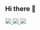 ## Hi there 👋
<p align="left">
  <a href="https://github.com/CodingRajaF">
    <img height="20" src="https://komarev.com/ghpvc/?username=CodingRajaF" />
  </a>
  <a href="https://github.com/CodingRajaF">
    <img height="20" src="https://img.shields.io/github/followers/CodingRajaF?label=follow&logo=github&style=flat" />
  </a>
  <a href="https://zenn.dev/taruroma">
    <img height="20" src="https://badgen.org/img/zenn/taruroma/articles?style=plastic" />
  </a>
</p>

<!--
**CodingRajaF/CodingRajaF** is a ✨ _special_ ✨ repository because its `README.md` (this file) appears on your GitHub profile.

Here are some ideas to get you started:

- 🔭 I’m currently working on ...
- 🌱 I’m currently learning ...
- 👯 I’m looking to collaborate on ...
- 🤔 I’m looking for help with ...
- 💬 Ask me about ...
- 📫 How to reach me: ...
- 😄 Pronouns: ...
- ⚡ Fun fact: ...
-->
